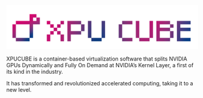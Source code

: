 ![Open Source at xpuCUBE](https://github.com/xpucube/.github/blob/main/xpuCUBE.png) 

XPUCUBE is a container-based virtualization software that splits NVIDIA GPUs Dynamically and Fully On Demand at NVIDIA’s Kernel Layer, a first of its kind in the industry. 

It has transformed and revolutionized accelerated computing, taking it to a new level.
